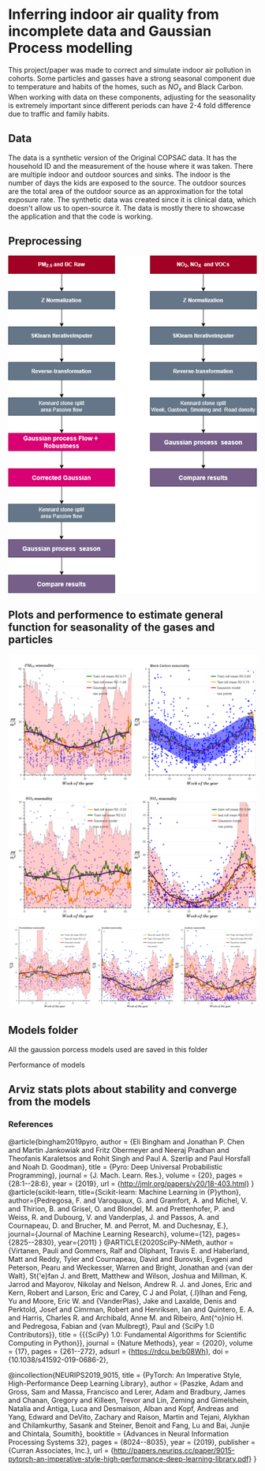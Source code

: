# Inferring indoor air quality from incomplete data and Gaussian Process modelling
This project/paper was made to correct and simulate indoor air pollution in cohorts.
Some particles and gasses have a strong seasonal component due to temperature and habits of the homes, such as $NO_x$ and Black Carbon. 
When working with data on these components, adjusting for the seasonality is extremely important since different periods can have 2-4 fold difference due to traffic and family habits.
## Data
The data is a synthetic version of the Original COPSAC data. It has the household ID and the measurement of the house where it was taken.
There are multiple indoor and outdoor sources and sinks. The indoor is the number of days the kids are exposed to the source.
The outdoor sources are the total area of the outdoor source as an approximation for the total exposure rate.
The synthetic data was created since it is clinical data, which doesn't allow us to open-source it. 
The data is mostly there to showcase the application and that the code is working.
## Preprocessing 
![plot](https://github.com/MichaelForsmann/Inferring-indoor-air-quality-from-incomplete-data-and-Gaussian-Process-modelling/blob/main/pipeline.png)
## Plots and performence to estimate general function for seasonality of the gases and particles
![plot](https://github.com/MichaelForsmann/Inferring-indoor-air-quality-from-incomplete-data-and-Gaussian-Process-modelling/blob/main/pm_seasonality.png)
![plot](https://github.com/MichaelForsmann/Inferring-indoor-air-quality-from-incomplete-data-and-Gaussian-Process-modelling/blob/main/no2_seasonality.png)
![plot](https://github.com/MichaelForsmann/Inferring-indoor-air-quality-from-incomplete-data-and-Gaussian-Process-modelling/blob/main/VOCs_seasonality(3).png)
## Models folder 
All the gaussion porcess models used are saved in this folder 

Performance of models
## Arviz stats plots about stability and converge from the models


### References
@article{bingham2019pyro,
  author    = {Eli Bingham and
               Jonathan P. Chen and
               Martin Jankowiak and
               Fritz Obermeyer and
               Neeraj Pradhan and
               Theofanis Karaletsos and
               Rohit Singh and
               Paul A. Szerlip and
               Paul Horsfall and
               Noah D. Goodman},
  title     = {Pyro: Deep Universal Probabilistic Programming},
  journal   = {J. Mach. Learn. Res.},
  volume    = {20},
  pages     = {28:1--28:6},
  year      = {2019},
  url       = {http://jmlr.org/papers/v20/18-403.html}
}
@article{scikit-learn,
  title={Scikit-learn: Machine Learning in {P}ython},
  author={Pedregosa, F. and Varoquaux, G. and Gramfort, A. and Michel, V.
          and Thirion, B. and Grisel, O. and Blondel, M. and Prettenhofer, P.
          and Weiss, R. and Dubourg, V. and Vanderplas, J. and Passos, A. and
          Cournapeau, D. and Brucher, M. and Perrot, M. and Duchesnay, E.},
  journal={Journal of Machine Learning Research},
  volume={12},
  pages={2825--2830},
  year={2011}
}
@ARTICLE{2020SciPy-NMeth,
  author  = {Virtanen, Pauli and Gommers, Ralf and Oliphant, Travis E. and
            Haberland, Matt and Reddy, Tyler and Cournapeau, David and
            Burovski, Evgeni and Peterson, Pearu and Weckesser, Warren and
            Bright, Jonathan and {van der Walt}, St{\'e}fan J. and
            Brett, Matthew and Wilson, Joshua and Millman, K. Jarrod and
            Mayorov, Nikolay and Nelson, Andrew R. J. and Jones, Eric and
            Kern, Robert and Larson, Eric and Carey, C J and
            Polat, {\.I}lhan and Feng, Yu and Moore, Eric W. and
            {VanderPlas}, Jake and Laxalde, Denis and Perktold, Josef and
            Cimrman, Robert and Henriksen, Ian and Quintero, E. A. and
            Harris, Charles R. and Archibald, Anne M. and
            Ribeiro, Ant{\^o}nio H. and Pedregosa, Fabian and
            {van Mulbregt}, Paul and {SciPy 1.0 Contributors}},
  title   = {{{SciPy} 1.0: Fundamental Algorithms for Scientific
            Computing in Python}},
  journal = {Nature Methods},
  year    = {2020},
  volume  = {17},
  pages   = {261--272},
  adsurl  = {https://rdcu.be/b08Wh},
  doi     = {10.1038/s41592-019-0686-2},

@incollection{NEURIPS2019_9015,
title = {PyTorch: An Imperative Style, High-Performance Deep Learning Library},
author = {Paszke, Adam and Gross, Sam and Massa, Francisco and Lerer, Adam and Bradbury, James and Chanan, Gregory and Killeen, Trevor and Lin, Zeming and Gimelshein, Natalia and Antiga, Luca and Desmaison, Alban and Kopf, Andreas and Yang, Edward and DeVito, Zachary and Raison, Martin and Tejani, Alykhan and Chilamkurthy, Sasank and Steiner, Benoit and Fang, Lu and Bai, Junjie and Chintala, Soumith},
booktitle = {Advances in Neural Information Processing Systems 32},
pages = {8024--8035},
year = {2019},
publisher = {Curran Associates, Inc.},
url = {http://papers.neurips.cc/paper/9015-pytorch-an-imperative-style-high-performance-deep-learning-library.pdf}
} 
